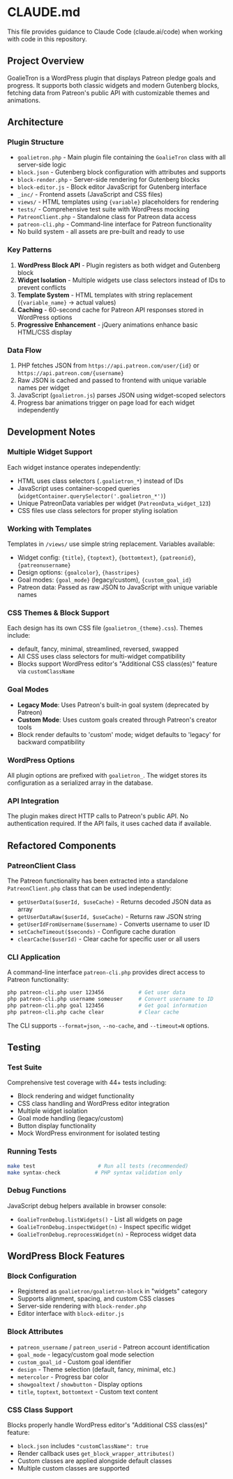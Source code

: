 # CLAUDE.md

This file provides guidance to Claude Code (claude.ai/code) when working with code in this repository.

## Project Overview

GoalieTron is a WordPress plugin that displays Patreon pledge goals and progress. It supports both classic widgets and modern Gutenberg blocks, fetching data from Patreon's public API with customizable themes and animations.

## Architecture

### Plugin Structure
- `goalietron.php` - Main plugin file containing the `GoalieTron` class with all server-side logic
- `block.json` - Gutenberg block configuration with attributes and supports
- `block-render.php` - Server-side rendering for Gutenberg blocks
- `block-editor.js` - Block editor JavaScript for Gutenberg interface
- `_inc/` - Frontend assets (JavaScript and CSS files)
- `views/` - HTML templates using `{variable}` placeholders for rendering
- `tests/` - Comprehensive test suite with WordPress mocking
- `PatreonClient.php` - Standalone class for Patreon data access
- `patreon-cli.php` - Command-line interface for Patreon functionality
- No build system - all assets are pre-built and ready to use

### Key Patterns
1. **WordPress Block API** - Plugin registers as both widget and Gutenberg block
2. **Widget Isolation** - Multiple widgets use class selectors instead of IDs to prevent conflicts
3. **Template System** - HTML templates with string replacement (`{variable_name}` → actual values)
4. **Caching** - 60-second cache for Patreon API responses stored in WordPress options
5. **Progressive Enhancement** - jQuery animations enhance basic HTML/CSS display

### Data Flow
1. PHP fetches JSON from `https://api.patreon.com/user/{id}` or `https://api.patreon.com/{username}`
2. Raw JSON is cached and passed to frontend with unique variable names per widget
3. JavaScript (`goalietron.js`) parses JSON using widget-scoped selectors
4. Progress bar animations trigger on page load for each widget independently

## Development Notes

### Multiple Widget Support
Each widget instance operates independently:
- HTML uses class selectors (`.goalietron_*`) instead of IDs
- JavaScript uses container-scoped queries (`widgetContainer.querySelector('.goalietron_*')`)
- Unique PatreonData variables per widget (`PatreonData_widget_123`)
- CSS files use class selectors for proper styling isolation

### Working with Templates
Templates in `/views/` use simple string replacement. Variables available:
- Widget config: `{title}`, `{toptext}`, `{bottomtext}`, `{patreonid}`, `{patreonusername}`
- Design options: `{goalcolor}`, `{hasstripes}`
- Goal modes: `{goal_mode}` (legacy/custom), `{custom_goal_id}`
- Patreon data: Passed as raw JSON to JavaScript with unique variable names

### CSS Themes & Block Support
Each design has its own CSS file (`goalietron_{theme}.css`). Themes include:
- default, fancy, minimal, streamlined, reversed, swapped
- All CSS uses class selectors for multi-widget compatibility
- Blocks support WordPress editor's "Additional CSS class(es)" feature via `customClassName`

### Goal Modes
- **Legacy Mode**: Uses Patreon's built-in goal system (deprecated by Patreon)
- **Custom Mode**: Uses custom goals created through Patreon's creator tools
- Block render defaults to 'custom' mode; widget defaults to 'legacy' for backward compatibility

### WordPress Options
All plugin options are prefixed with `goalietron_`. The widget stores its configuration as a serialized array in the database.

### API Integration
The plugin makes direct HTTP calls to Patreon's public API. No authentication required. If the API fails, it uses cached data if available.

## Refactored Components

### PatreonClient Class
The Patreon functionality has been extracted into a standalone `PatreonClient.php` class that can be used independently:
- `getUserData($userId, $useCache)` - Returns decoded JSON data as array
- `getUserDataRaw($userId, $useCache)` - Returns raw JSON string 
- `getUserIdFromUsername($username)` - Converts username to user ID
- `setCacheTimeout($seconds)` - Configure cache duration
- `clearCache($userId)` - Clear cache for specific user or all users

### CLI Application
A command-line interface `patreon-cli.php` provides direct access to Patreon functionality:
```bash
php patreon-cli.php user 123456           # Get user data
php patreon-cli.php username someuser     # Convert username to ID
php patreon-cli.php goal 123456           # Get goal information
php patreon-cli.php cache clear           # Clear cache
```

The CLI supports `--format=json`, `--no-cache`, and `--timeout=N` options.

## Testing

### Test Suite
Comprehensive test coverage with 44+ tests including:
- Block rendering and widget functionality
- CSS class handling and WordPress editor integration
- Multiple widget isolation
- Goal mode handling (legacy/custom)
- Button display functionality
- Mock WordPress environment for isolated testing

### Running Tests
```bash
make test                    # Run all tests (recommended)
make syntax-check           # PHP syntax validation only
```

### Debug Functions
JavaScript debug helpers available in browser console:
- `GoalieTronDebug.listWidgets()` - List all widgets on page
- `GoalieTronDebug.inspectWidget(n)` - Inspect specific widget
- `GoalieTronDebug.reprocessWidget(n)` - Reprocess widget data

## WordPress Block Features

### Block Configuration
- Registered as `goalietron/goalietron-block` in "widgets" category
- Supports alignment, spacing, and custom CSS classes
- Server-side rendering with `block-render.php`
- Editor interface with `block-editor.js`

### Block Attributes
- `patreon_username` / `patreon_userid` - Patreon account identification
- `goal_mode` - legacy/custom goal mode selection
- `custom_goal_id` - Custom goal identifier
- `design` - Theme selection (default, fancy, minimal, etc.)
- `metercolor` - Progress bar color
- `showgoaltext` / `showbutton` - Display options
- `title`, `toptext`, `bottomtext` - Custom text content

### CSS Class Support
Blocks properly handle WordPress editor's "Additional CSS class(es)" feature:
- `block.json` includes `"customClassName": true`
- Render callback uses `get_block_wrapper_attributes()`
- Custom classes are applied alongside default classes
- Multiple custom classes are supported